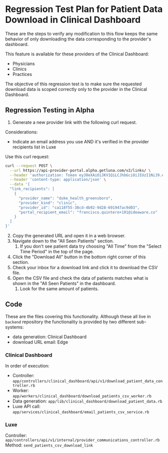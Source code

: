 # Regression Test Plan for Patient Data Download in Clinical Dashboard

These are the steps to verify any modification to this flow keeps the same behavior of only downloading the data corresponding to the provider's dashboard.

This feature is available for these providers of the Clinical Dashboard:

- Physicians
- Clinics
- Practices

The objective of this regression test is to make sure the requested download data is scoped correctly only to the provider in the Clinical Dashboard.

## Regression Testing in Alpha

1. Generate a new provider link with the following curl request.

Considerations:
- Indicate an email address you use AND it's verified in the provider recipients list in Luxe

Use this curl request:
```bash
curl --request POST \
  --url https://api-provider-portal.alpha.getluna.com/v2/links/ \
  --header 'authorization: Token eyJ0eXAiOiJKV1QiLCJhbGciOiJIUzI1NiJ9.eyJpc3MiOiJQbGVKTzNvRWJLZWxHZ29TUUlOTGdxckhZRVIyUGpwayJ9.FPIyjLV6VK7zCDrmNfusX7_cem3zOdBeFe1IFTMAeOk' \
  --header 'content-type: application/json' \
  --data '{
  "link_recipients": [
    {
      "provider_name": "duke_health_greensboro",
      "provider_kind": "clinic",
      "provider_id": "ca118f55-38cd-4b92-9d28-691947ac9d03",
      "portal_recipient_email": "francisco.quintero+101@ideaware.co"
    }
  ]
}'
```

2. Copy the generated URL and open it in a web browser.
3. Navigate down to the "All Seen Patients" section.
	1. If you don't see patient data try choosing "All Time" from the "Select Time Period" in the top of the page.
4. Click the "Download All" button in the bottom right corner of this section.
5. Check your inbox for a download link and click it to download the CSV file.
6. Open the CSV file and check the data of patients matches what is shown in the "All Seen Patients" in the dashboard.
	1. Look for the same amount of patients.

## Code

These are the files covering this functionality. Although these all live in `backend` repository the functionality is provided by two different sub-systems:

- data generation: Clinical Dashboard
- download URL email: Edge

### Clinical Dashboard

In order of execution:

- Controller: `app/controllers/clinical_dashboard/api/v1/download_patient_data_controller.rb`
- Worker: `app/workers/clinical_dashboard/download_patients_csv_worker.rb`
- Data generation: `app/lib/clinical_dashboard/download_patient_data.rb`
- Luxe API call: `app/services/clinical_dashboard/email_patients_csv_service.rb`

### Luxe

Controller: `app/controllers/api/v1/internal/provider_communications_controller.rb`
Method: `send_patients_csv_download_link`